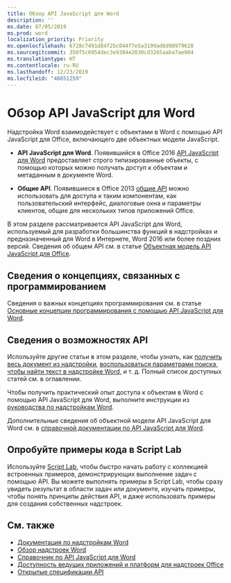 ```yaml
---
title: Обзор API JavaScript для Word
description: ''
ms.date: 07/05/2019
ms.prod: word
localization_priority: Priority
ms.openlocfilehash: 6728c7491d84f2bc044f7e5a3199ad6d90979628
ms.sourcegitcommit: 350f5c6954dec3e9384e2030cd3265aaba7ae904
ms.translationtype: HT
ms.contentlocale: ru-RU
ms.lasthandoff: 12/23/2019
ms.locfileid: "40851259"
---
```

# <a name="word-javascript-api-overview"></a>Обзор API JavaScript для Word

Надстройка Word взаимодействует с объектами в Word с помощью API JavaScript для Office, включающего две объектных модели JavaScript.

* **API JavaScript для Word**. Появившийся в Office 2016 [API JavaScript для Word](/javascript/api/word) предоставляет строго типизированные объекты, с помощью которых можно получать доступ к объектам и метаданным в документе Word. 

* **Общие API**. Появившиеся в Office 2013 [общие API](/javascript/api/office) можно использовать для доступа к таким компонентам, как пользовательский интерфейс, диалоговые окна и параметры клиентов, общие для нескольких типов приложений Office.

В этом разделе рассматривается API JavaScript для Word, используемый для разработки большинства функций в надстройках и предназначенный для Word в Интернете, Word 2016 или более поздних версий. Сведения об общем API см. в статье [Объектная модель API JavaScript для Office](../../develop/office-javascript-api-object-model.md). 

## <a name="learn-programming-concepts"></a>Сведения о концепциях, связанных с программированием

Сведения о важных концепциях программирования см. в статье [Основные концепции программирования с помощью API JavaScript для Word](../../word/word-add-ins-core-concepts.md).
 
## <a name="learn-about-api-capabilities"></a>Сведения о возможностях API

Используйте другие статьи в этом разделе, чтобы узнать, как [получить весь документ из надстройки](../../word/get-the-whole-document-from-an-add-in-for-word.md), [воспользоваться параметрами поиска, чтобы найти текст в надстройке Word,](../../word/search-option-guidance.md) и т. д. Полный список доступных статей см. в оглавлении.

Чтобы получить практический опыт доступа к объектам в Word с помощью API JavaScript для Word, выполните инструкции из [руководства по надстройкам Word](../../tutorials/word-tutorial.md). 

Дополнительные сведения об объектной модели API JavaScript для Word см. в [справочной документации по API JavaScript для Word](/javascript/api/word).

## <a name="try-out-code-samples-in-script-lab"></a>Опробуйте примеры кода в Script Lab

Используйте [Script Lab](../../overview/explore-with-script-lab.md), чтобы быстро начать работу с коллекцией встроенных примеров, демонстрирующих выполнение задач с помощью API. Вы можете выполнять примеры в Script Lab, чтобы сразу увидеть результат в области задач или документе, изучать примеры, чтобы понять принципы действия API, и даже использовать примеры для создания собственных надстроек.

## <a name="see-also"></a>См. также

- [Документация по надстройкам Word](../../word/index.md)
- [Обзор надстроек Word](../../word/word-add-ins-programming-overview.md)
- [Справочник по API JavaScript для Word](/javascript/api/word)
- [Доступность ведущих приложений и платформ для надстроек Office](../../overview/office-add-in-availability.md)
- [Открытые спецификации API](../openspec/openspec.md)
